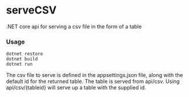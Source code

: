 # serveCSV
.NET core api for serving a csv file in the form of a table

### Usage

```
dotnet restore
dotnet build
dotnet run
```

The csv file to serve is defined in the appsettings.json file, along with the default id for the returned table. The table is served from api/csv. Using api/csv/{tableid} will serve up a table with the supplied id.